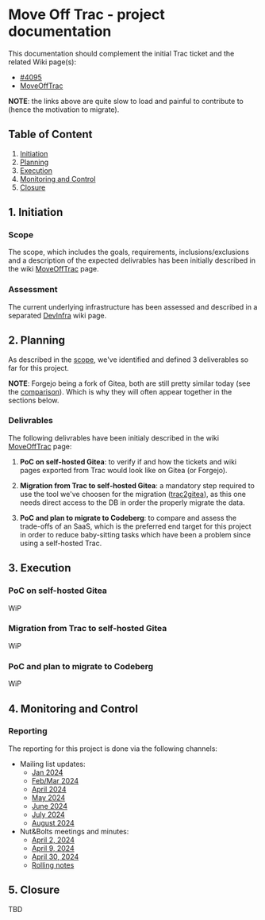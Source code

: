 # Move Off Trac - project documentation

This documentation should complement the initial Trac ticket and the related Wiki page(s):

* [#4095](https://tahoe-lafs.org/trac/tahoe-lafs/ticket/4095)
* [MoveOffTrac](https://tahoe-lafs.org/trac/tahoe-lafs/wiki/MoveOffTrac)

**NOTE**: the links above are quite slow to load and painful to contribute to (hence the motivation to migrate).

## Table of Content

1. [Initiation](#1-initiation)
2. [Planning](#2-planning)
3. [Execution](#3-execution)
4. [Monitoring and Control](#4-monitoring-and-control)
5. [Closure](#5-closure)

## 1. Initiation

### Scope

The scope, which includes the goals, requirements, inclusions/exclusions and a description of the expected delivrables has been initially described in the wiki [MoveOffTrac](https://tahoe-lafs.org/trac/tahoe-lafs/wiki/MoveOffTrac#Scope) page.

### Assessment

The current underlying infrastructure has been assessed and described in a separated [DevInfra](https://tahoe-lafs.org/trac/tahoe-lafs/wiki/DevInfra) wiki page.

## 2. Planning

As described in the [scope](#scope), we've identified and defined 3 deliverables so far for this project.

**NOTE**: Forgejo being a fork of Gitea, both are still pretty similar today (see the [comparison](./TargetComparison.md)). Which is why they will often appear together in the sections below.

### Delivrables

The following delivrables have been initialy described in the wiki [MoveOffTrac](https://tahoe-lafs.org/trac/tahoe-lafs/wiki/MoveOffTrac#Deliverables) page:

1. **PoC on self-hosted Gitea**: to verify if and how the tickets and wiki pages exported from Trac would look like on Gitea (or Forgejo).

2. **Migration from Trac to self-hosted Gitea**: a mandatory step required to use the tool we've choosen for the migration ([trac2gitea](https://github.com/tahoe-lafs/trac2gitea)), as this one needs direct access to the DB in order the properly migrate the data.

3. **PoC and plan to migrate to Codeberg**: to compare and assess the trade-offs of an SaaS, which is the preferred end target for this project in order to reduce baby-sitting tasks which have been a problem since using a self-hosted Trac.

## 3. Execution

### PoC on self-hosted Gitea

WiP

### Migration from Trac to self-hosted Gitea

WiP

### PoC and plan to migrate to Codeberg

WiP

## 4. Monitoring and Control

### Reporting

The reporting for this project is done via the following channels:

* Mailing list updates:
  * [Jan 2024](https://lists.tahoe-lafs.org/pipermail/tahoe-dev/2024-February/010067.html)
  * [Feb/Mar 2024](https://lists.tahoe-lafs.org/pipermail/tahoe-dev/2024-April/010069.html)
  * [April 2024](https://lists.tahoe-lafs.org/pipermail/tahoe-dev/2024-May/010073.html)
  * [May 2024](https://lists.tahoe-lafs.org/pipermail/tahoe-dev/2024-June/010075.html)
  * [June 2024](https://lists.tahoe-lafs.org/pipermail/tahoe-dev/2024-July/010080.html)
  * [July 2024](https://lists.tahoe-lafs.org/pipermail/tahoe-dev/2024-August/010091.html)
  * [August 2024](https://lists.tahoe-lafs.org/pipermail/tahoe-dev/2024-September/010096.html)
* Nut&Bolts meetings and minutes:
  * [April 2, 2024](https://tahoe-lafs.org/trac/tahoe-lafs/wiki/WeeklyMeeting#April22024)
  * [April 9, 2024](https://tahoe-lafs.org/trac/tahoe-lafs/wiki/WeeklyMeeting#April92024)
  * [April 30, 2024](https://tahoe-lafs.org/trac/tahoe-lafs/wiki/WeeklyMeeting#April302024)
  * [Rolling notes](https://hackmd.io/DzedQERvRLWaaaeo-gtDhA)

## 5. Closure

TBD
